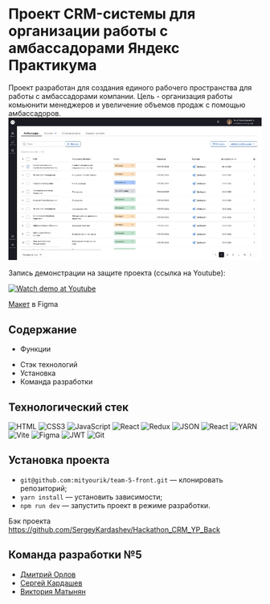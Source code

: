 # Проект CRM-системы для организации работы с амбассадорами Яндекс Практикума

Проект разработан для создания единого рабочего пространства для работы с амбассадорами компании. Цель - организация работы комьюнити менеджеров и увеличение объемов продаж с помощью амбассадоров.
![screenshot1](https://github.com/SergeyKardashev/Hackathon_CRM_YP_Front/raw/assets/images/Hackathon_CRM_YP.jpg)


Запись демонстрации на защите проекта (ссылка на Youtube):

[![Watch demo at Youtube]((https://github.com/SergeyKardashev/Hackathon_CRM_YP_Front/raw/assets/images/Hackathon_CRM-YP_demo.jpg))](https://www.youtube.com/watch?v=3E4J2aJVYs4)

[Макет](https://www.figma.com/file/DzhvMY9UvrA1ZRCIfzjSZA/CRM-%D0%90%D0%BC%D0%B1%D0%B0%D1%81%D1%81%D0%B0%D0%B4%D0%BE%D1%80%D1%8B-%D0%9F%D1%80%D0%B0%D0%BA%D1%82%D0%B8%D0%BA%D1%83%D0%BC%D0%B0?type=design&node-id=0-1&mode=design&t=WOtOmOeNPtjyXJqV-0) в Figma

## Содержание
- Функции
<!-- TODO: добавить пункт списка и его тело
- Что сделано -->
- Стэк технологий
- Установка
- Команда разработки 

## Технологический стек
![HTML](https://img.shields.io/badge/HTML5-E34F26?style=for-the-badge&logo=html5&logoColor=white)
![CSS3](https://img.shields.io/badge/CSS3-1572B6?style=for-the-badge&logo=css3&logoColor=white)
![JavaScript](https://img.shields.io/badge/JavaScript-323330?style=for-the-badge&logo=javascript&logoColor=F7DF1E)
![React](https://img.shields.io/badge/React-20232A?style=for-the-badge&logo=react&logoColor=61DAFB)
![Redux](https://img.shields.io/badge/Redux-593D88?style=for-the-badge&logo=redux&logoColor=white)
![JSON](https://img.shields.io/badge/json-5E5C5C?style=for-the-badge&logo=json&logoColor=white)
![React](https://img.shields.io/badge/React-20232A?style=for-the-badge&logo=react&logoColor=61DAFB)
![YARN](https://img.shields.io/badge/Yarn-2C8EBB?style=for-the-badge&logo=yarn&logoColor=white)
![Vite](https://img.shields.io/badge/Vite-B73BFE?style=for-the-badge&logo=vite&logoColor=FFD62E)
![Figma](https://img.shields.io/badge/Figma-F24E1E?style=for-the-badge&logo=figma&logoColor=white)
![JWT](https://img.shields.io/badge/JWT-000000?style=for-the-badge&logo=JSON%20web%20tokens&logoColor=white)
![Git](https://img.shields.io/badge/Git-F05032?style=for-the-badge&logo=git&logoColor=white)

## Установка проекта
* `git@github.com:mityourik/team-5-front.git` — клонировать репозиторий;
* `yarn install` — установить зависимости;
* `npm run dev` — запустить проект в режиме разработки.

Бэк проекта https://github.com/SergeyKardashev/Hackathon_CRM_YP_Back

## Команда разработки №5
* [Дмитрий Орлов](https://github.com/mityourik)
* [Сергей Кардашев](https://github.com/SergeyKardashev)
* [Виктория Матынян](https://github.com/VictoriaMatynyan)
